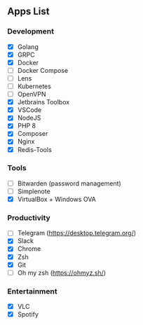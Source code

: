 ## Apps List

### Development
- [x] Golang
- [x] GRPC
- [x] Docker
- [ ] Docker Compose
- [ ] Lens
- [ ] Kubernetes
- [ ] OpenVPN
- [x] Jetbrains Toolbox
- [x] VSCode
- [x] NodeJS
- [x] PHP 8
- [x] Composer
- [x] Nginx
- [x] Redis-Tools

### Tools
- [ ] Bitwarden (password management)
- [ ] Simplenote
- [x] VirtualBox + Windows OVA

### Productivity
- [ ] Telegram (https://desktop.telegram.org/)
- [x] Slack
- [x] Chrome
- [x] Zsh 
- [x] Git
- [ ] Oh my zsh (https://ohmyz.sh/)

### Entertainment
- [x] VLC
- [x] Spotify
